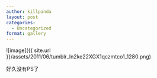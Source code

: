 ```yaml
---
author: killpanda
layout: post
categories:
  - Uncategorized
format: gallery
---
```

![image]({{ site.url }}/assets/2011/06/tumblr_ln2ke22XGX1qczmtco1_1280.png)

好久没有PS了
